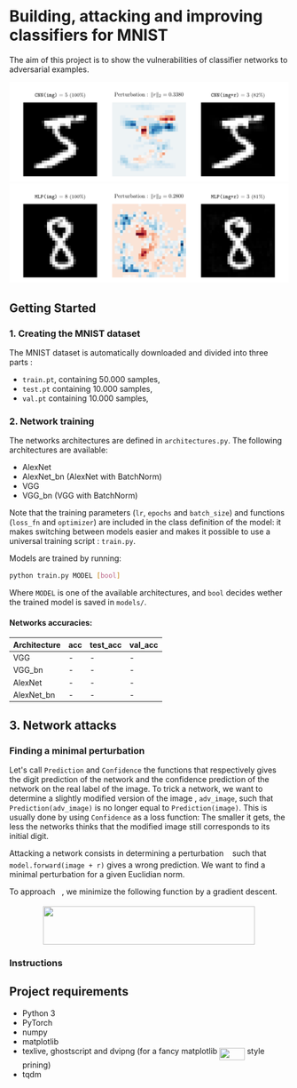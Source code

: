 # Building, attacking and improving classifiers for MNIST

The aim of this project is to show the vulnerabilities of classifier networks to adversarial examples.

![Attack result example](docs/images/attack_result_1.png)
![Attack result example](docs/images/attack_result_2.png)

## Getting Started

### 1. Creating the MNIST dataset

The MNIST dataset is automatically downloaded and divided into three parts :

- `train.pt`, containing 50.000 samples,
- `test.pt` containing 10.000 samples,
- `val.pt` containing 10.000 samples,

### 2. Network training

The networks architectures are defined in `architectures.py`. The following architectures are available:

- AlexNet
- AlexNet_bn (AlexNet with BatchNorm)
- VGG
- VGG_bn (VGG with BatchNorm)

Note that the training parameters (`lr`, `epochs` and `batch_size`) and functions (`loss_fn` and `optimizer`) are included in the class definition of the model: it makes switching between models easier and makes it possible to use a universal training script : `train.py`.

Models are trained by running:

```sh
python train.py MODEL [bool]
```

Where `MODEL` is one of the available architectures, and `bool` decides wether the trained model is saved in `models/`.

#### Networks accuracies:

| Architecture |   acc    | test_acc | val_acc  |
| :----------- | -------- | -------- | -------- |
| VGG          |    -     |    -     |    -     |
| VGG_bn       |    -     |    -     |    -     |
| AlexNet      |    -     |    -     |    -     |
| AlexNet_bn   |    -     |    -     |    -     |


## 3. Network attacks

### Finding a minimal perturbation

Let's call `Prediction` and `Confidence` the functions that respectively gives the digit prediction of the network and the confidence prediction of the network on the real label of the image. To trick a network, we want to determine a slightly modified version of the image , `adv_image`, such that `Prediction(adv_image)` is no longer equal to `Prediction(image)`. This is usually done by using `Confidence` as a loss function: The smaller it gets, the less the networks thinks that the modified image still corresponds to its initial digit.

Attacking a network consists in determining a perturbation <img src="https://rawgit.com/maxdinech/mnist-attack/master/svgs/89f2e0d2d24bcf44db73aab8fc03252c.svg?invert_in_darkmode" align=middle width=7.873024500000003pt height=14.155350000000013pt/> such that `model.forward(image + r)` gives a wrong prediction. We want to find a minimal perturbation for a given Euclidian norm.


To approach <img src="https://rawgit.com/maxdinech/mnist-attack/master/svgs/89f2e0d2d24bcf44db73aab8fc03252c.svg?invert_in_darkmode" align=middle width=7.873024500000003pt height=14.155350000000013pt/>, we minimize the following function by a gradient descent.

<p align="center"><img src="https://rawgit.com/maxdinech/mnist-attack/master/svgs/dc60ef3cf61b1e35a6ffaf710212e545.svg?invert_in_darkmode" align=middle width=381.42885pt height=69.041775pt/></p>

### Instructions


## Project requirements

- Python 3
- PyTorch
- numpy
- matplotlib
- texlive, ghostscript and dvipng (for a fancy matplotlib <img src="https://rawgit.com/maxdinech/mnist-attack/master/svgs/87181ad2b235919e0785dee664166921.svg?invert_in_darkmode" align=middle width=45.697245pt height=22.46574pt/> style prining)
- tqdm
